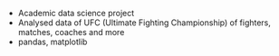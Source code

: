 - Academic data science project
- Analysed data of UFC (Ultimate Fighting Championship) of fighters, matches, coaches and more
- pandas, matplotlib
